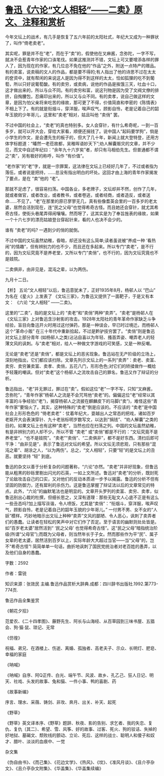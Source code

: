 # [鲁迅《六论“文人相轻”——二卖》原文、注释和赏析](https://www.vrrw.net/wx/9791.html)

今年文坛上的战术，有几手是恢复了五六年前的太阳社式，年纪大又成为一种罪状了，叫作“倚老卖老”。

其实呢，罪是并不在“老”，而在于“卖”的，假使他在叉麻酱，念弥陀，一字不写，就决不会惹青年作家的口诛笔伐。如果这推测并不错，文坛上可又要增添各样的罪人了，因为现在的作家，有几位总不免在他的“作品”之外，附送一点特产的赠品。有的卖富，说卖稿的文人的作品，都是要不得的;有人指出了他的诗思不过在太太的奁资中，就有帮闲的来说这人是因为得不到这样的太太，恰如狐狸的吃不到葡萄，所以只好说葡萄酸。有的卖穷，或卖病，说他的作品是挨饿三天，吐血十口，这才做出来的，所以与众不同。有的卖穷和富，说这刊物是因为受了文阀文僚的排挤，自掏腰包，忍痛印出来的，所以又与众不同。有的卖孝，说自己做这样的文章，是因为怕父亲将来吃苦的缘故，那可更了不得，价值简直和李密的《陈情表》不相上下了。有的就是衔烟斗，穿洋服，唉声叹气，顾影自怜，老是记着自己的韶年玉貌的少年哥儿，这里和“卖老”相对，姑且叫他 “卖俏” 罢。

不过中国的社会上，“卖老”的真也特别多。女人会穿针，有什么希奇呢，一到一百多岁，就可以开大会，穿给大家看，顺便还捐钱了。说中国人“起码要学狗”，倘是小学生的作文，是会遭先生的板子的，但大了几十年，新闻上就大登特登，还用方体字标题道：“皤然一老莅故都，吴稚晖语妙天下”;劝人解囊赈灾的文章，并不少见，而文中自述年纪曰：“余年九十六岁矣”者，却只有马相伯先生。但普通都不谓之“卖”，另有极好的称呼，叫作 “有价值”。

“老作家”的“老”字，就是一宗罪案，这法律在文坛上已经好几年了，不过或者指为落伍，或者说是把持，……总没有指出明白的坏处。这回才由上海的青年作家揭发了要点，是在 “卖”他的 “老”。

那就不足虑了，很容易扫荡。中国各业，多老牌子，文坛却并不然，创作了几年，就或者做官，或者改业，或者教书，或者卷逃，或者经商，或者造反，或者送命……不见了。“老”在那里的原已寥寥无几，真有些像耆英会里的一百多岁的老太婆，居然会活到现在，连“民之父母”也觉得希奇古怪。而且她还会穿针，就尤其希奇古怪，使街头巷尾弄得闹嚷嚷。然而呀了，这其实是为了奉旨旌表的缘故，如果一个十六七岁的漂亮姑娘登台穿起针来，看的人也决不会少的。

谁有 “卖老”的吗? 一遇到少的俏的就倒。

不过中国的文坛虽然幼稚，昏暗，却还没有这么简单;读者虽说被“养成一种 ‘看热闹”的情趣”，但有辨别力的也不少，而且还在多起来。所以专门“卖老”，是不行的，因为文坛究竟不是养老堂，又所以专门“卖俏”，也不行的，因为文坛究竟也不是妓院。

二卖俱非，由非见是，混沌之辈，以为两伤。

九月十二日。



【析】 五论“文人相轻”以后，鲁迅意犹未了，正好1935年8月，杨邨人以 “巴山” 为名在《星火》上发表了 《文坛三家》，为鲁迅又提供了一面靶子，于是又有本文： 《六论 “文人相轻” ——二卖》。

这里的“二卖”，指的是文坛上的 “卖老”和“卖俏”两种“卖弄”。“卖老”是杨邨人在《文坛三家》上对鲁迅含沙射影的攻击。1928年太阳社的青年革命作家缺乏斗争经验，盲目向鲁迅开火时用过这付弹药，那是一种误会，早已时过境迁。而杨邨人这个“革命小贩” 在三十年代中重新拾起，不过是黔驴技穷罢了。“卖俏”则是鲁迅对文坛上部分青年 (如杨邨人之类)沾沾自喜以为年轻、搔首弄姿、嘲弄老人的轻薄文风的讽刺。与“卖老”相对，给人一种做文字游戏的可笑感，又是一种反嘲。

无论是“卖老”还是“卖俏”，都是文坛上的恶劣现象。鲁迅站在无产阶级的立场上，深刻地指出，它们都应该扫除。文章先列示文坛上的一系列“卖弄”：卖老、卖富、卖穷、卖穷兼卖富、卖孝、卖俏，五花八门，形形色色;对它们的矫揉做作一概给予轻蔑的嘲讽。但对“卖老”这个杨邨人之流攻击自己的罪名，鲁迅又作了辩证的分析。

鲁迅指出，“老”并无罪过，罪过在“卖”。假如这位“老”一字不写，只知“叉麻酱，念弥陀”，“青年作家”杨邨人之流是不会咒骂他“卖老”的。偏偏这位“老”经常以其丰富的斗争经验(“老”)，揭穿杨邨人之流披在麒麟皮下的马脚(“卖”)，难怪这些“青年作家”要恼火了。其实，这种特殊的“卖老”倒是应该的。不应该的 “卖老”是中国社会上形形色色的 “倚老卖老”：仗着年纪大，耍越出人之常态的把戏，诸如百岁老妪开大会表演穿针、九十老翁标明岁数写文，以达到“捐钱”、“劝人解囊”之类的目的。如果文坛上也有这种“卖老”，当然也应在扫荡之列。中国的文坛虽然幼稚，有是非辨别力的人却不少。所以不管 “卖老” 或“卖俏”都是不行的：“文坛究竟不是养老堂”，“也不是妓院”。“卖老”“卖俏”、“二卖俱非”，都不是好东西。清扫后即可干净：“由非见是”，表示了鲁迅对文坛的希望。所以文坛无须悲观，只有那些“混沌之辈”、胡涂之人，“以为两伤”。总之，“文人相轻”，只要“轻”的是文坛上的丑恶。就要坚持 “轻” 到底。

鲁迅的杂文以善于分析复杂的问题著称，“六论”亦然。“卖老”并非好现象，但鲁迅能从粗黑的砂砾里剔出闪光的石英，一如上文所述。鲁迅对“卖老”的分析，既封死了论敌攻击自己的口实，又对他们的反动本质进一步予以揭露。鲁迅的分析不但有坚固的防御力，还有犀利的杀伤力。这是鲁迅掌握了辩证法以后的文章常见的特点。此外，“六论”的幽默笔法也是明显的。文章开头罗列的卖富、卖穷、卖孝，似鲁迅别出心裁的杜撰，但细长思之，又深有道理：那些无耻文人心底不正是有这么一些丑态吗?加上描写诙谐，令人喷饭，尤其是“卖俏”：“衔烟斗，穿洋服，唉声叹气，顾影自怜，老是记着自己的韶年玉貌的少年哥儿。” 一付男不男、女不女的“人妖”模样。巧妙地暗示出文坛上种种“卖弄”文风的鄙陋、令人恶心，讽刺了卖弄者们的愚蠢。让读者在轻松的笑声中对它们作了否定。至于语言的幽默则处处皆是。如“百岁老太婆”居然活到“ ‘民之父母’ 也觉得希奇古怪”。这“民之父母”暗指统治阶级(所谓“父母官”);而既为父母者，则当然年长于子女。然而那些作为平“民”、属子女辈的老太婆，居然活到百岁以上，实际年龄大大超过当官——当“父母”的，岂不“希奇古怪”! 简简单单一句话，曲折地讽刺了国民党统治者对老百姓的愚弄，以及他们自身的愚蠢。

字数：2592

作者：雷锐

知识来源：张效民 主编.鲁迅作品赏析大辞典.成都：四川辞书出版社.1992.第773-774页.

鲁迅作品全集鉴赏

《朝花夕拾》

范爱农、《二十四孝图》、藤野先生、阿长与山海经、从百草园到三味书屋、五猖会、狗·猫·鼠、琐记、无常

《仿徨》

祝福、弟兄、在酒楼上、伤逝、离婚、孤独者、高老夫子、示众、长明灯、肥皂、幸福的家庭

《呐喊》

《呐喊》自序、阿Q正传、白光、端午节、风波、故乡、孔乙己、狂人日记、明天、社戏、头发的故事、兔和猫、一件小事、鸭的喜剧、药

《故事新编》

序言、理水、采薇、铸剑、非攻、奔月、出关、补天、起死

《野草》

《野草》英文译本序、《野草》题辞、秋夜、影的告别、求乞者、我的失恋、复仇、复仇〔其二〕、希望、雪、风筝、好的故事、过客、死火、狗的驳诘、失掉的好地狱、墓碣文、颓败线的颤动、立论、死后、这样的战士、聪明人和傻子和奴才、腊叶、淡淡的血痕中、一觉

杂文集

《伪自由书》、《而己集》、《花边文学》、《热风》、《坟》、《准风月谈》、《且介亭杂文》、《且介亭杂文附集》、《华盖集》、《华盖集续编》

